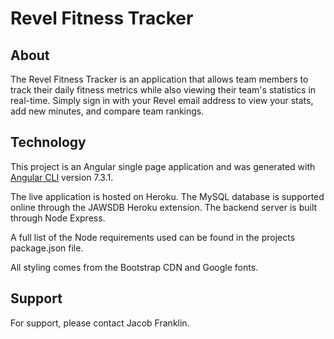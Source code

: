 # Revel Fitness Tracker

## About

The Revel Fitness Tracker is an application that allows team members to track their daily fitness metrics while also viewing their team's statistics in real-time. Simply sign in with your Revel email address to view your stats, add new minutes, and compare team rankings.

## Technology

This project is an Angular single page application and was generated with [Angular CLI](https://github.com/angular/angular-cli) version 7.3.1.

The live application is hosted on Heroku. The MySQL database is supported online through the JAWSDB Heroku extension. The backend server is built through Node Express. 

A full list of the Node requirements used can be found in the projects package.json file.

All styling comes from the Bootstrap CDN and Google fonts.

## Support

For support, please contact Jacob Franklin.
